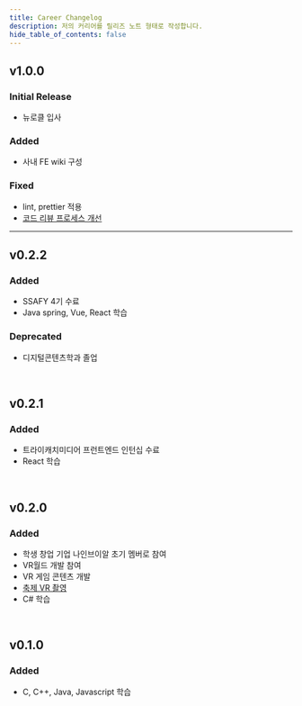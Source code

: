 ```yaml
---
title: Career Changelog
description: 저의 커리어를 릴리즈 노트 형태로 작성합니다. 
hide_table_of_contents: false
---
```



## v1.0.0
### Initial Release
- 뉴로클 입사 

### Added
- 사내 FE wiki 구성 
  
### Fixed
- lint, prettier 적용
- [코드 리뷰 프로세스 개선](/blog/docs/documentation/first)

---

## v0.2.2
### Added
- SSAFY 4기 수료
- Java spring, Vue, React 학습 

### Deprecated
- 디지털콘텐츠학과 졸업

&nbsp;

## v0.2.1
### Added
- 트라이캐치미디어 프런트엔드 인턴십 수료
- React 학습 

&nbsp;

## v0.2.0
### Added
- 학생 창업 기업 나인브이알 초기 멤버로 참여
- VR월드 개발 참여 
- VR 게임 콘텐츠 개발 
- [축제 VR 촬영](https://edu.donga.com/news/articleView.html?idxno=10284)  
- C# 학습 

&nbsp;

## v0.1.0
### Added
- C, C++, Java, Javascript 학습

